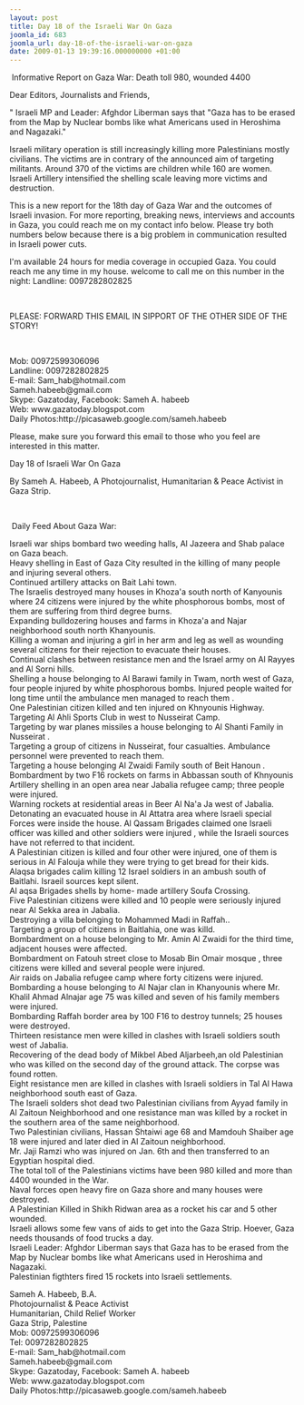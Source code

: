 ```yaml
---
layout: post
title: Day 18 of the Israeli War On Gaza
joomla_id: 683
joomla_url: day-18-of-the-israeli-war-on-gaza
date: 2009-01-13 19:39:16.000000000 +01:00
---
```

<p> Informative Report on Gaza War: Death toll 980, wounded 4400</p>
<p />

</p>
<p>Dear Editors, Journalists and Friends,</p>
<p>" Israeli MP and Leader: Afghdor Liberman says that "Gaza has to be erased from the Map by Nuclear bombs like what Americans used in Heroshima and Nagazaki."</p>
<p>Israeli military operation is still increasingly killing more Palestinians mostly civilians. The victims are in contrary of the announced aim of targeting militants. Around 370 of the victims are children while 160 are women. Israeli Artillery intensified the shelling scale leaving more victims and destruction.</p>
<p>This is a new report for the 18th day of Gaza War and the outcomes of Israeli invasion. For more reporting, breaking news, interviews and accounts in Gaza, you could reach me on my contact info below. Please try both numbers below because there is a big problem in communication resulted in Israeli power cuts.</p>
<p>I'm available 24 hours for media coverage in occupied Gaza. You could reach me any time in my house. welcome to call me on this number in the night: Landline: 0097282802825</p>
<p> </p>
<p>PLEASE: FORWARD THIS EMAIL IN SIPPORT OF THE OTHER SIDE OF THE STORY!</p>
<p> </p>
<p>Mob: 00972599306096<br />Landline: 0097282802825<br />E-mail: Sam_hab@hotmail.com<br />Sameh.habeeb@gmail.com<br />Skype: Gazatoday, Facebook: Sameh A. habeeb<br />Web: www.gazatoday.blogspot.com<br />Daily Photos:http://picasaweb.google.com/sameh.habeeb</p>
<p>Please, make sure you forward this email to those who you feel are interested in this matter.</p>
<p>Day 18 of Israeli War On Gaza</p>
<p>By Sameh A. Habeeb, A Photojournalist, Humanitarian & Peace Activist in Gaza Strip.</p>
<p> </p>
<p> Daily Feed About Gaza War:</p>
<p>Israeli war ships bombard two weeding halls, Al Jazeera and Shab palace on Gaza beach.<br />Heavy shelling in East of Gaza City resulted in the killing of many people and injuring several others.<br />Continued artillery attacks on Bait Lahi town.<br />The Israelis destroyed many houses in Khoza'a south north of Kanyounis where 24 citizens were injured by the white phosphorous bombs, most of them are suffering from third degree burns.<br />Expanding bulldozering houses and farms in Khoza'a and Najar neighborhood south north Khanyounis.<br />Killing a woman and injuring a girl in her arm and leg as well as wounding several citizens for their rejection to evacuate their houses.<br />Continual clashes between resistance men and the Israel army on Al Rayyes and Al Sorni hills.<br />Shelling a house belonging to Al Barawi family in Twam, north west of Gaza, four people injured by white phosphorous bombs. Injured people waited for long time until the ambulance men managed to reach them .<br />One Palestinian citizen killed and ten injured on Khnyounis Highway.<br />Targeting Al Ahli Sports Club in west to Nusseirat Camp.<br />Targeting by war planes missiles a house belonging to Al Shanti Family in Nusseirat .<br />Targeting a group of citizens in Nusseirat, four casualties. Ambulance personnel were prevented to reach them.<br />Targeting a house belonging Al Zwaidi Family south of Beit Hanoun .<br />Bombardment by two F16 rockets on farms in Abbassan south of Khnyounis <br />Artillery shelling in an open area near Jabalia refugee camp; three people were injured.<br />Warning rockets at residential areas in Beer Al Na'a Ja west of Jabalia.<br />Detonating an evacuated house in Al Attatra area where Israeli special Forces were inside the house. Al Qassam Brigades claimed one Israeli officer was killed and other soldiers were injured , while the Israeli sources have not referred to that incident. <br />A Palestinian citizen is killed and four other were injured, one of them is serious in Al Falouja while they were trying to get bread for their kids.<br />Alaqsa brigades calim killing 12 Israel soldiers in an ambush south of Baitlahi. Israeil sources kept silent.<br />Al aqsa Brigades shells by home- made artillery Soufa Crossing.<br />Five Palestinian citizens were killed and 10 people were seriously injured near Al Sekka area in Jabalia.<br />Destroying a villa belonging to Mohammed Madi in Raffah..<br />Targeting a group of citizens in Baitlahia, one was killd.<br />Bombardment on a house belonging to Mr. Amin Al Zwaidi for the third time, adjacent houses were affected.<br />Bombardment on Fatouh street close to Mosab Bin Omair mosque , three citizens were killed and several people were injured.<br />Air raids on Jabalia refugee camp where forty citizens were injured.<br />Bombarding a house belonging to Al Najar clan in Khanyounis where Mr. Khalil Ahmad Alnajar age 75 was killed and seven of his family members were injured.<br />Bombarding Raffah border area by 100 F16 to destroy tunnels; 25 houses were destroyed.<br />Thirteen resistance men were killed in clashes with Israeli soldiers south west of Jabalia.<br />Recovering of the dead body of Mikbel Abed Aljarbeeh,an old Palestinian who was killed on the second day of the ground attack. The corpse was found rotten.<br />Eight resistance men are killed in clashes with Israeli soldiers in Tal Al Hawa neighborhood south east of Gaza.<br />The Israeli solders shot dead two Palestinian civilians from Ayyad family in Al Zaitoun Neighborhood and one resistance man was killed by a rocket in the southern area of the same neighborhood.<br />Two Palestinian civilians, Hassan Shtaiwi age 68 and Mamdouh Shaiber age 18 were injured and later died in Al Zaitoun neighborhood.<br />Mr. Jaji Ramzi who was injured on Jan. 6th and then transferred to an Egyptian hospital died.<br />The total toll of the Palestinians victims have been 980 killed and more than 4400 wounded in the War. <br />Naval forces open heavy fire on Gaza shore and many houses were destroyed.<br />A Palestinian Killed in Shikh Ridwan area as a rocket his car and 5 other wounded.<br />Israeli allows some few vans of aids to get into the Gaza Strip. Hoever, Gaza needs thousands of food trucks a day.<br />Israeli Leader: Afghdor Liberman says that Gaza has to be erased from the Map by Nuclear bombs like what Americans used in Heroshima and Nagazaki.<br />Palestinian figthters fired 15 rockets into Israeli settlements.</p>
<p>Sameh A. Habeeb, B.A.<br />Photojournalist & Peace Activist<br />Humanitarian, Child Relief Worker<br />Gaza Strip, Palestine<br />Mob: 00972599306096<br />Tel: 0097282802825<br />E-mail: Sam_hab@hotmail.com<br />Sameh.habeeb@gmail.com<br />Skype: Gazatoday, Facebook: Sameh A. habeeb<br />Web: www.gazatoday.blogspot.com<br />Daily Photos:http://picasaweb.google.com/sameh.habeeb</p>
<p> </p>

